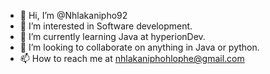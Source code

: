 - 👋 Hi, I’m @Nhlakanipho92
- 👀 I’m interested in Software development.
- 🌱 I’m currently learning Java at hyperionDev. 
- 💞️ I’m looking to collaborate on anything in Java or python.
- 📫 How to reach me at nhlakaniphohlophe@gmail.com
<!---
Nhlakanipho92/Nhlakanipho92 is a ✨ special ✨ repository because its `README.md` (this file) appears on your GitHub profile.
You can click the Preview link to take a look at your changes.
--->
